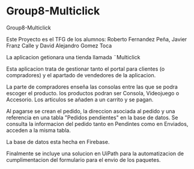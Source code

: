 # Group8-Multiclick
Group8-Multiclick

Este Proyecto es el TFG de los alumnos: Roberto Fernandez Peña, Javier Franz Calle y David Alejandro Gomez Toca

La aplicacion getionara una tienda llamada ¨Multiclick

Esta aplicacion trata de gestionar tanto el portal para clientes (o compradores) y el apartado de vendedores de la aplicacion.

La parte de compradores enseña las consolas entre las que se podra escoger el producto. los productos podran ser Consola, Videojuego o Accesorio.
Los articulos se añaden a un carrito y se pagan.

Al pagarse se crean el pedido, la direccion asociada al pedido y una referencia en una tabla "Pedidos pendientes" en la base de datos.
Se consulta la informacion del pedido tanto en Pendintes como en Enviados, acceden a la misma tabla.

La base de datos esta hecha en Firebase.

Finalmente se incluye una solucion en UiPath para la automatizacion de cumplimentacion del formulario para el envio de los paquetes.
